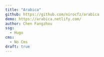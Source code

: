 ```yaml
---
title: "Arabica"
github: https://github.com/nirocfz/arabica
demo: https://arabica.netlify.com/
author: Chen Fangzhou
ssg:
  - Hugo
cms:
  - No Cms
draft: true
---
```

